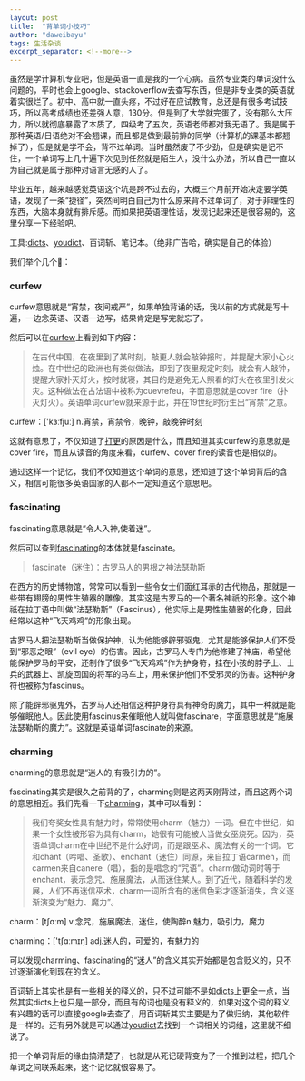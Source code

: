 ```yaml
---
layout: post
title:  "背单词小技巧"
author: "daweibayu"
tags: 生活杂谈
excerpt_separator: <!--more-->
---
```


<!--more-->

虽然是学计算机专业吧，但是英语一直是我的一个心病。虽然专业类的单词没什么问题的，平时也会上google、stackoverflow去查写东西，但是非专业类的英语就着实很烂了。初中、高中就一直头疼，不过好在应试教育，总还是有很多考试技巧，所以高考成绩也还差强人意，130分。但是到了大学就完蛋了，没有那么大压力，所以就彻底暴露了本质了，四级考了五次，英语老师都对我无语了。我是属于那种英语/日语绝对不会翘课，而且都是做到最前排的同学（计算机的课基本都翘掉了），但是就是学不会，背不过单词。当时虽然废了不少劲，但是确实是记不住，一个单词写上几十遍下次见到任然就是陌生人，没什么办法，所以自己一直以为自己就是属于那种对语言无感的人了。

毕业五年，越来越感觉英语这个坑是跨不过去的，大概三个月前开始决定要学英语，发现了一条“捷径”，突然间明白自己为什么原来背不过单词了，对于非理性的东西，大脑本身就有排斥感。而如果把英语理性话，发现记起来还是很容易的，这里分享一下经验吧。

工具:[dicts](http://www.dicts.cn/)、[youdict](http://www.youdict.com/ciyuan/)、百词斩、笔记本。（绝非广告哈，确实是自己的体验）

我们举个几个🌰：

### curfew

curfew意思就是“宵禁，夜间戒严”，如果单独背诵的话，我以前的方式就是写十遍，一边念英语、汉语一边写，结果肯定是写完就忘了。

然后可以在[curfew](http://www.dicts.cn/dictword/3/38/9c076440e68b894a66e6a245ee446a44.html?curfew)上看到如下内容：

>在古代中国，在夜里到了某时刻，敲更人就会敲钟报时，并提醒大家小心火烛。在中世纪的欧洲也有类似做法，即到了夜里规定时刻，就会有人敲钟，提醒大家扑灭灯火，按时就寝，其目的是避免无人照看的灯火在夜里引发火灾。这种做法在古法语中被称为cuevrefeu，字面意思就是cover fire（扑灭灯火）。英语单词curfew就来源于此，并在19世纪时衍生出“宵禁”之意。

curfew：['kɜːfjuː] n.宵禁，宵禁令，晚钟，敲晚钟时刻

这就有意思了，不仅知道了[打更](https://zh.wikipedia.org/wiki/%E6%89%93%E6%9B%B4)的原因是什么，而且知道其实curfew的意思就是cover fire，而且从读音的角度来看，curfew、cover fire的读音也是相似的。

通过这样一个记忆，我们不仅知道这个单词的意思，还知道了这个单词背后的含义，相信可能很多英语国家的人都不一定知道这个意思吧。

### fascinating

fascinating意思就是“令人入神,使着迷”。

然后可以查到[fascinating](http://www.dicts.cn/dictword/5/56/05eb0767bb9e379930518bc5eba300ba.html?fascinating)的本体就是fascinate。

>fascinate（迷住）：古罗马人的男根之神法瑟勒斯

在西方的历史博物馆，常常可以看到一些令女士们面红耳赤的古代物品，那就是一些带有翅膀的男性生殖器的雕像。其实这是古罗马的一个著名神祇的形象。这个神祇在拉丁语中叫做“法瑟勒斯”（Fascinus），他实际上是男性生殖器的化身，因此经常以这种“飞天鸡鸡”的形象出现。

古罗马人把法瑟勒斯当做保护神，认为他能够辟邪驱鬼，尤其是能够保护人们不受到“邪恶之眼”（evil eye）的伤害。因此，古罗马人专门为他修建了神庙，希望他能保护罗马的平安，还制作了很多“飞天鸡鸡”作为护身符，挂在小孩的脖子上、士兵的武器上、凯旋回国的将军的马车上，用来保护他们不受邪灵的伤害。这种护身符也被称为fascinus。

除了能辟邪驱鬼外，古罗马人还相信这种护身符具有神奇的魔力，其中一种就是能够催眠他人。因此使用fascinus来催眠他人就叫做fascinare，字面意思就是“施展法瑟勒斯的魔力”。这就是英语单词fascinate的来源。

### charming

charming的意思就是“迷人的,有吸引力的”。

fascinating其实是很久之前背的了，charming则是这两天刚背过，而且这两个词的意思相近。我们先看一下[charming](http://www.dicts.cn/dictword/2/28/dc010f11bcd0985fe6a0294530069585.html?charming)，其中可以看到：

>我们夸奖女性具有魅力时，常常使用charm（魅力）一词。但在中世纪，如果一个女性被形容为具有charm，她很有可能被人当做女巫烧死。因为，英语单词charm在中世纪不是什么好词，而是跟巫术、魔法有关的一个词。它和chant（吟唱、圣歌）、enchant（迷住）同源，来自拉丁语carmen，而carmen来自canere（唱），指的是唱念的“咒语”。charm做动词时等于enchant，表示念咒、施展魔法，从而迷住某人。到了近代，随着科学的发展，人们不再迷信巫术，charm一词所含有的迷信色彩才逐渐消失，含义逐渐演变为“魅力、魔力”。

charm：[tʃɑːm] v.念咒，施展魔法，迷住，使陶醉n.魅力，吸引力，魔力

charming：['tʃɑːmɪŋ] adj.迷人的，可爱的，有魅力的

可以发现charming、fascinating的“迷人”的含义其实开始都是包含贬义的，只不过逐渐演化到现在的含义。

百词斩上其实也是有一些相关的释义的，只不过可能不是如[dicts](http://www.dicts.cn/)上更全一点，当然其实dicts上也只是一部分，而且有的词也是没有释义的，如果对这个词的释义有兴趣的话可以直接google去查了，用百词斩其实主要是为了做归纳，其他软件是一样的。还有另外就是可以通过[youdict](http://www.youdict.com/ciyuan/)去找到一个词相关的词组，这里就不细说了。

把一个单词背后的缘由搞清楚了，也就是从死记硬背变为了一个推到过程，把几个单词之间联系起来，这个记忆就很容易了。
